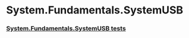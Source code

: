 # System.Fundamentals.SystemUSB
### [System.Fundamentals.SystemUSB tests](system_fundamentals_systemusb_tests.md)

